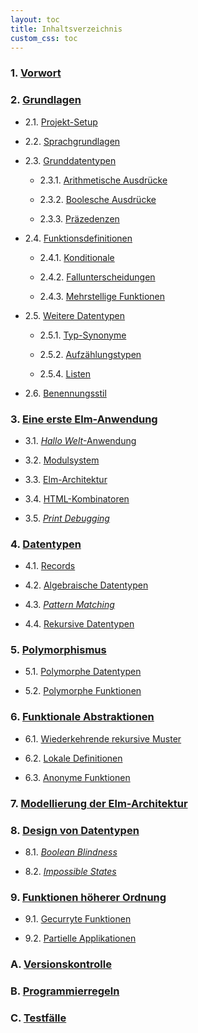 ```yaml
---
layout: toc
title: Inhaltsverzeichnis
custom_css: toc
---
```


### 1. [Vorwort](preface.md)


### 2. [Grundlagen](basics.md)

- 2.1. [Projekt-Setup](basics.md#projekt-setup)

- 2.2. [Sprachgrundlagen](basics.md#sprachgrundlagen)

- 2.3. [Grunddatentypen](basics.md#grunddatentypen)

    - 2.3.1. [Arithmetische Ausdrücke](basics.md#arithmetische-ausdrücke)

    - 2.3.2. [Boolesche Ausdrücke](basics.md#boolesche-ausdrücke)

    - 2.3.3. [Präzedenzen](basics.md#präzedenzen)

- 2.4. [Funktionsdefinitionen](basics.md#funktionsdefinitionen)

    - 2.4.1. [Konditionale](basics.md#konditionale)

    - 2.4.2. [Fallunterscheidungen](basics.md#fallunterscheidungen)

    - 2.4.3. [Mehrstellige Funktionen](basics.md#mehrstellige-funktionen)

- 2.5. [Weitere Datentypen](basics.md#weitere-datentypen)

    - 2.5.1. [Typ-Synonyme](basics.md#typ-synonyme)

    - 2.5.2. [Aufzählungstypen](basics.md#aufzählungstypen)

    - 2.5.4. [Listen](basics.md#listen)

- 2.6. [Benennungsstil](basics.md#benennungsstil)

<!-- - 2.7. [Grundlegendes zur Benennung](basics.md#grundlegendes-zur-benennung) -->

### 3. [Eine erste Elm-Anwendung](first-application.md)

- 3.1. [_Hallo Welt_-Anwendung](first-application.md#hallo-welt-anwendung)

- 3.2. [Modulsystem](first-application.md#modulsystem)

- 3.3. [Elm-Architektur](first-application.md#elm-architektur)

- 3.4. [HTML-Kombinatoren](first-application.md#html-kombinatoren)

- 3.5. [_Print Debugging_](first-application.md#print-debugging)

### 4. [Datentypen](data-types.md)

- 4.1. [Records](data-types.md#records)

- 4.2. [Algebraische Datentypen](data-types.md#algebraische-datentypen)

- 4.3. [_Pattern Matching_](data-types.md#pattern-matching)

- 4.4. [Rekursive Datentypen](data-types.md#rekursive-datentypen)

### 5. [Polymorphismus](polymorphism.md)

- 5.1. [Polymorphe Datentypen](polymorphism.md#polymorphe-datentypen)

- 5.2. [Polymorphe Funktionen](polymorphism.md#polymorphe-funktionen)

### 6. [Funktionale Abstraktionen](functional-abstractions.md)

- 6.1. [Wiederkehrende rekursive Muster](functional-abstractions.md#wiederkehrende-rekursive-muster)

- 6.2. [Lokale Definitionen](functional-abstractions.md#lokale-definitionen)

- 6.3. [Anonyme Funktionen](functional-abstractions.md#anonyme-funktionen)

### 7. [Modellierung der Elm-Architektur](architecture.md)

### 8. [Design von Datentypen](design.md)

- 8.1. [_Boolean Blindness_](design.md#boolean-blindness)

- 8.2. [_Impossible States_](design.md#impossible-states)

### 9. [Funktionen höherer Ordnung](higher-order.md)

- 9.1. [Gecurryte Funktionen](higher-order.md#gecurryte-funktionen)

- 9.2. [Partielle Applikationen](higher-order.md#partielle-applikationen)

<!-- - 9.3. [Piping](higher-order.md#piping)

- 9.4. [Eta-Reduktion und -Expansion](higher-order.md#eta-reduktion-und--expansion)

- 9.5. [Funktionskomposition](higher-order.md#funktionskomposition)

### 10. [Abonnements](subscriptions.md) -->

<!--
### 11. [JSON-Daten](json.md)

- 11.1. [Decoder](json.md#decoder)

- 11.2. [Encode](json.md#encode) -->

<!-- ### 10. [Strukturierung einer Anwendung](structure.md)

- 10.1. [Funktionen strukturieren](structure.md#funktionen-strukturieren)

- 10.2. [Nachrichten strukturieren](structure.md#nachrichten-strukturieren)

- 10.3. [Mögliche Effekte einschränken](structure.md#mögliche-effekte-einschränken)

- 10.4. [Modell strukturieren](structure.md#modell-strukturieren)

- 10.5. [Fehlerbehandlung](structure.md#fehlerbehandlung)
 -->
<!--

### 13. [Kommandos](commands.md)

- 13.1. [Zufall](commands.md#zufall)

- 13.2. [HTTP-Anfragen](commands.md#http-anfragen)

    - 13.2.1. [Grundlegendes Beispiel](commands.md#grundlegendes-beispiel)

    - 13.2.2. [Weitere Aspekte](commands.md#weitere-aspekte)

### 14. [Faltungen](folds.md)

- 14.1. [Rechtsfaltung für Listen](folds.md#rechtsfaltung-für-listen)

- 14.2. [Linksfaltungen für Listen](folds.md#linksfaltung-für-listen)

- 14.3. [Faltungen auf anderen Datentypen](folds.md#faltungen-auf-anderen-datentypen)

### 15. [Abstraktionen](abstractions.md)

- 15.1. [Funktoren](abstractions.md#funktoren)

- 15.2. [Applikative Funktoren](abstractions.md#applikative-funktoren)

- 15.3. [Monaden](abstractions.md#monaden)

### 16. [Weitere Aspekte einer Elm-Anwendung](other-elm-topics.md)

- 16.1. [Spezielle Typvariablen](other-elm-topics.md#spezielle-typvariablen)

- 16.2. [Interop mit JavaScript](other-elm-topics.md#interop-mit-javascript)

- 16.3. [Routing](other-elm-topics.md#routing)

- 16.4. [Umsetzung einer größeren Anwendung](other-elm-topics.md#umsetzung-einer-größeren-anwendung) -->

<!-- ### 17. [Weitere Aspekte einer Web-Anwendung](other-topics.md)

- 17.1. [Lokalisierte Zeit](other-topics.md#lokalisierte-zeit) -->

<!-- ### 17. [Supabase](supabase.md)

- 17.1. [Authentifizierung](supabase.md#authentifizierung) -->

### A. [Versionskontrolle](version-control.md)

### B. [Programmierregeln](linter-rules.md)

### C. [Testfälle](tests.md)
